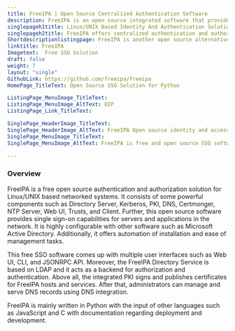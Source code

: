 ```yaml
---
title: FreeIPA | Open Source Centralized Authentication Software
description: FreeIPA is an open source integrated software that provides centralized authentication and authorization with complete security for all network components.
singlepageh1title: Linux/UNIX Based Identity And Authentication Solution
singlepageh2title: FreeIPA offers centralized authentication and authorization for networked environments. It comes with CLI, RPC access, and a Web user interface to manage users.
Shortdescriptionlistingpage: FreeIPA is another open source alternative SSO sultion for Linux/UNIX based networked environment. It is written in Python and provides multiple user interfaces such as Web UI, CLI and JSONRPC API.
linktitle: FreeIPA
Imagetext:  Free SSO Solution
draft: false
weight: 7
layout: "single"
GithubLink: https://github.com/freeipa/freeipa
HomePage_TitleText: Open Source SSO Solution for Python

ListingPage_MenuImage_TitleText: 
ListingPage_MenuImage_AltText: OIP
ListingPage_Link_TitleText: 

SinglePage_HeaderImage_TitleText: 
SinglePage_HeaderImage_AltText: FreeIPA Open source identity and access management software
SinglePage_MenuImage_TitleText: 
SinglePage_MenuImage_AltText: FreeIPA is free and open source SSO software

---
```

### **Overview**
FreeIPA is a free open source authentication and authorization solution for Linux/UNIX based networked systems. It consists of some powerful components such as Directory Server, Kerberos, PKI, DNS, Certmonger, NTP Server, Web UI, Trusts, and Client. Further, this open source software provides single sign-on capabilities for servers and applications in the network. It is highly configurable with other software such as Microsoft Active Directory. Additionally, it offers automation of installation and ease of management tasks.

This free SSO software comes up with multiple user interfaces such as Web UI, CLI, and JSONRPC API. Moreover, the FreeIPA Directory Service is based on LDAP and it acts as a backend for authorization and authentication. Above all, the integrated PKI signs and publishes certificates for FreeIPA hosts and services. After that, administrators can manage and serve DNS records using DNS integration.

FreeIPA is mainly written in Python with the input of other languages such as JavaScript and C with documentation regarding deployment and development.
